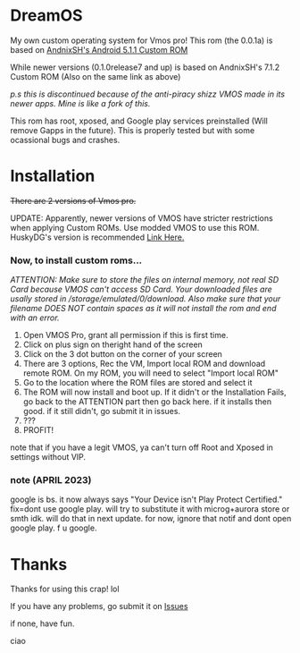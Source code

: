 # DreamOS
My own custom operating system for Vmos pro!
This rom (the 0.0.1a) is based on [AndnixSH's Android 5.1.1 Custom ROM](https://www.andnixsh.com/2020/09/vmos-pro-custom-roms-android-511-and.html?m=1)

While newer versions (0.1.0release7 and up) is based on AndnixSH's 7.1.2 Custom ROM (Also on the same link as above)

*p.s this is discontinued because of the anti-piracy shizz VMOS made in its newer apps. Mine is like a fork of this.*


This rom has root, xposed, and Google play services preinstalled (Will remove Gapps in the future).
This is properly tested but with some ocassional bugs and crashes.
# Installation
~~There are 2 versions of Vmos pro.~~ 

UPDATE: Apparently, newer versions of VMOS have stricter restrictions when applying Custom ROMs. Use modded VMOS to use this ROM. HuskyDG's version is recommended [Link Here.](https://github.com/HuskyDG/VMOSPro_MOD)
### Now, to install custom roms...
*ATTENTION: Make sure to store the files on internal memory, not real SD Card because VMOS can't access SD Card. Your downloaded files are usally stored in /storage/emulated/0/download. Also make sure that your filename DOES NOT contain spaces as it will not install the rom and end with an error.*

1. Open VMOS Pro, grant all permission if this is first time.
2. Click on plus sign on theright hand of the screen
3. Click on the 3 dot button on the corner of your screen
4. There are 3 options, Rec the VM, Import local ROM and download remote ROM. On my ROM, you will need to select "Import local ROM"
5. Go to the location where the ROM files are stored and select it 
6. The ROM will now install and boot up. If it didn't or the Installation Fails, go back to the ATTENTION part then go back here. if it installs then good. if it still didn't, go submit it in issues.
7. ???
8. PROFIT!

 note that if you have a legit VMOS, ya can't turn off Root and Xposed in settings without VIP. 
 
 
 ### note (APRIL 2023)
 google is bs. it now always says "Your Device isn't Play Protect Certified." fix=dont use google play. will try to substitute it with microg+aurora store or smth idk. will do that in next update. for now, ignore that notif and dont open google play. f u google.
 
 
 # Thanks
 
 Thanks for using this crap! lol
 
 If you have any problems, go submit it on [Issues](https://github.com/gord29/DreamOS-VMOS-PRO-ROM/issues) 
 
 if none, have fun.
 
 ciao

